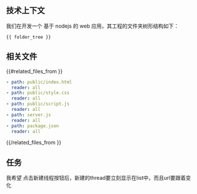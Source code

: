 ## 技术上下文

我们在开发一个 基于 nodejs 的 web 应用，其工程的文件夹树形结构如下：

```
{{ folder_tree }}
```

## 相关文件

{{#related_files_from }}
```yaml
- path: public/index.html
  reader: all
- path: public/style.css
  reader: all
- path: public/script.js
  reader: all  
- path: server.js
  reader: all    
- path: package.json
  reader: all    
```
{{/related_files_from }}

## 任务

我希望 点击新建线程按钮后，新建的thread要立刻显示在list中，而且url要跟着变化